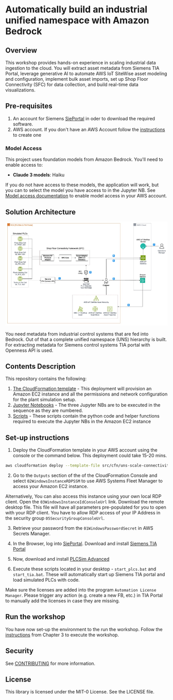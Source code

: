# Automatically build an industrial unified namespace with Amazon Bedrock

## Overview

This workshop provides hands-on experience in scaling industrial data ingestion to the cloud. 
You will extract asset metadata from Siemens TIA Portal, leverage generative AI to automate AWS IoT SiteWise asset modeling and configuration, 
implement bulk asset imports, set up Shop Floor Connectivity (SFC) for data collection, and build real-time data visualizations.

## Pre-requisites

1. An account for Siemens [SiePortal](https://sieportal.siemens.com/en-us/home) in oder to download the required software.
2. AWS account. If you don't have an AWS Account follow the [instructions](https://repost.aws/knowledge-center/create-and-activate-aws-account) to create one

### Model Access

This project uses foundation models from Amazon Bedrock. You'll need to enable access to:

- **Claude 3 models**: Haiku 


If you do not have access to these models, the application will work, but you can to select the model you have access to in the Jupyter NB. See [Model access documentation](https://docs.aws.amazon.com/bedrock/latest/userguide/model-access.html) to enable model access in your AWS account.

  
## Solution Architecture

![Simulated Factory Setup](build-ami/images/Soution_Arch.jpg)

You need metadata from industrial control systems that are fed into Bedrock.
Out of that a complete unified namespace (UNS) hierarchy is built.
For extracting metadata for Siemens control systems TIA portal with Openness API is used.

## Contents Description

This repository contains the following:

1. [The CloudFormation template](src/cfn/uns-scale-connectivity-workshop.yaml) - This deployment will provision an Amazon EC2 instance and all the permissions and network configuration for the plant simulation setup.
2. [Jupyter Notebooks](src/workshop/jupyter-notebook/) - The three Jupyter NBs are to be executed in the sequence as they are numbered. 
3. [Scripts](src/workshop/scripts/) - These scripts contain the python code and helper functions required to execute the Jupyter NBs in the Amazon EC2 instance


## Set-up instructions

1. Deploy the CloudFormation template in your AWS account using the console or the command below. This deployment could take 15-20 mins. 
   
```bash
aws cloudformation deploy --template-file src/cfn/uns-scale-connectivity-workshop.yaml --stack-name src/cfn/uns-scale-connectivity-workshop --capabilities CAPABILITY_NAMED_IAM
```
2. Go to the `Outputs` section of the of the CloudFormation Console and select `02WindowsInstanceRDPSSM` to use AWS Systems Fleet Manager to access your Amazon EC2 instance. 

Alternatively, You can also access this instance using your own local RDP client. Open the `03WindowsInstanceIdConsoleUrl` link. Download the remote desktop file. This file will have all parameters pre-populated for you to open with your RDP client. You have to allow RDP access of your IP Address in the security group `05SecurityGroupConsoleUrl`.

3. Retrieve your password from the `01WindowsPasswordSecret` in AWS Secrets Manager.
   
4. In the Browser, log into [SiePortal](https://sieportal.siemens.com/de-de/mysieportal). Download and install [Siemens TIA Portal](https://support.industry.siemens.com/cs/document/109820994/simatic-step-7-inkl-safety-s7-plcsim-und-wincc-v19-trial-download?dti=0&lc=de-DE)

5. Now, download and install [PLCSim Advanced](https://www.industry-mobile-support.siemens-info.com/en/article/detail/109821388)

6. Execute these scripts located in your desktop - `start_plcs.bat` and `start_tia.bat`. These will automatically start up Siemens TIA portal and load simulated PLCs with code.

Make sure the licenses are added into the program `Automation License Manager`. Please trigger any action (e.g. create a new FB, etc.) in TIA Portal to manually add the licenses in case they are missing.


## Run the workshop

You have now set-up the environment to the run the workshop.
Follow the [instructions](https://catalog.workshops.aws/unifiednamespace/en-US) from Chapter 3 to execute the workshop.

## Security

See [CONTRIBUTING](CONTRIBUTING.md#security-issue-notifications) for more information.

## License

This library is licensed under the MIT-0 License. See the LICENSE file.

